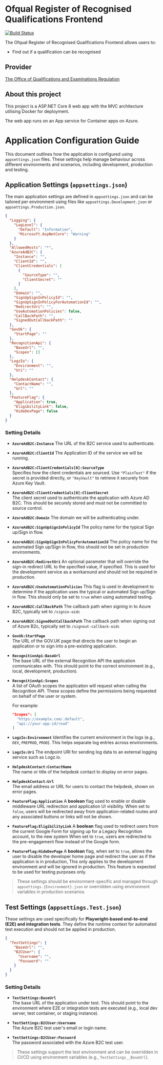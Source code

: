 # Ofqual Register of Recognised Qualifications Frontend

[![Build Status](https://dev.azure.com/ofqual/Ofqual%20IM/_apis/build/status%2Fofqual-recognition-frontend?branchName=main)](https://dev.azure.com/ofqual/Ofqual%20IM/_build/latest?definitionId=393&branchName=main)

The Ofqual Register of Recognised Qualifications Frontend allows users to:

- Find out if a qualification can be recognised

## Provider

[The Office of Qualifications and Examinations Regulation](https://www.gov.uk/government/organisations/ofqual)

## About this project

This project is a ASP.NET Core 8 web app with the MVC architecture utilising Docker for deployment.

The web app runs on an App service for Container apps on Azure.

# Application Configuration Guide

This document outlines how the application is configured using `appsettings.json` files. These settings help manage behaviour across different environments and scenarios, including development, production and testing.

## Application Settings (`appsettings.json`)

The main application settings are defined in `appsettings.json` and can be tailored per environment using files like `appsettings.Development.json` or `appsettings.Production.json`.

```json
{
  "Logging": {
    "LogLevel": {
      "Default": "Information",
      "Microsoft.AspNetCore": "Warning"
    }
  },
  "AllowedHosts": "*",
  "AzureAdB2C": {
    "Instance": "",
    "ClientId": "",
    "ClientCredentials": [
      {
        "SourceType": "",
        "ClientSecret": ""
      }
    ],
    "Domain": "",
    "SignUpSignInPolicyId": "",
    "SignUpSignInPolicyForAutomationId": "",
    "RedirectUri": "",
    "UseAutomationPolicies": false,
    "CallBackPath": "",
    "SignedOutCallbackPath": ""
  },
  "GovUk": {
    "StartPage": ""    
  },
  "RecognitionApi": {
    "BaseUrl": "",
    "Scopes": []
  },
  "LogzIo": {
    "Environment": "",
    "Uri": ""
  },
  "HelpdeskContact": {
    "ContactName": "",
    "Url": ""
  },
  "FeatureFlag": {
    "Application": true,
    "EligibilityLink": false,
    "HideDevPage": false
  }
}
```

### Setting Details

- **`AzureAdB2C:Instance`**
  The URL of the B2C service used to authenticate.

- **`AzureAdB2C:ClientId`**
  The Application ID of the service we will be running.

- **`AzureAdB2C:ClientCredentials[0]:SourceType`**  
  Specifies how the client credentials are sourced. Use `"PlainText"` if the secret is provided directly, or `"KeyVault"` to retrieve it securely from Azure Key Vault.

- **`AzureAdB2C:ClientCredentials[0]:ClientSecret`**  
  The client secret used to authenticate the application with Azure AD B2C. This should be securely stored and must not be committed to source control.

- **`AzureAdB2C:Domain`**
  The domain we will be authenticating under.

- **`AzureAdB2C:SignUpSignInPolicyId`**
  The policy name for the typical Sign up/Sign in flow.

- **`AzureAdB2C:SignUpSignInPolicyForAutomationId`**
  The policy name for the automated Sign up/Sign in flow, this should not be set in production environments.

- **`AzureAdB2C:RedirectUri`**
  An optional parameter that will override the sign-in redirect URL to the specified value, if specified.
  This is used for the development service as a workaround and should not be required in production.

- **`AzureAdB2C:UseAutomationPolicies`**
  This flag is used in development to determine if the application uses the typical or automated Sign up/Sign in flow.
  This should only be set to `true` when using automated testing.

- **`AzureAdB2C:CallBackPath`**
  The callback path when signing in to Azure B2C, typically set to `/signin-oidc`

- **`AzureAdB2C:SignedOutCallbackPath`**
  The callback path when signing out of Azure B2c, typically set to `/signout-callback-oidc`

- **`GovUk:StartPage`**  
  The URL of the GOV.UK page that directs the user to begin an application or to sign into a pre-existing application.

- **`RecognitionApi:BaseUrl`**  
  The base URL of the external Recognition API the application communicates with. This should point to the correct environment (e.g., local, development, production).

- **`RecognitionApi:Scopes`**  
  A list of OAuth scopes the application will request when calling the Recognition API. These scopes define the permissions being requested on behalf of the user or system.

  For example:

  ```json
  "Scopes": [
    "https://example.com/.default",
    "api://your-app-id/read"
  ]
  ```

- **`LogzIo:Environment`**
  Identifies the current environment in the logs (e.g., `DEV`, `PREPROD`, `PROD`). This helps separate log entries across environments.

- **`LogzIo:Uri`**
  The endpoint URI for sending log data to an external logging service such as Logz.io.

- **`HelpdeskContact:ContactName`**  
  The name or title of the helpdesk contact to display on error pages.

- **`HelpdeskContact:Url`**  
  The email address or URL for users to contact the helpdesk, shown on error pages.

- **`FeatureFlag:Application`**
  A **boolean** flag used to enable or disable middleware URL redirection and application UI visibility.
  When set to `false`, users will be redirected away from application-related routes and any associated buttons or links will not be shown.

- **`FeatureFlag:EligibilityLink`**
  A **boolean** flag used to redirect users from the current Google Form for signing up for a Legacy Recognition account, to the new system
  When set to `true`, users are redirected to the pre-engagement flow instead of the Google form.

- **`FeatureFlag:HideDevPage`**
  A **boolean** flag, when set to `true`, allows the user to disable the developer home page and redirect the user as if the application is in production,
  This only applies to the development environment and will be ignored in production. This feature is expected to be used for testing purposes only.

> These settings should be environment-specific and managed through `appsettings.{Environment}.json` or overridden using environment variables in production scenarios.

## Test Settings (`appsettings.Test.json`)

These settings are used specifically for **Playwright-based end-to-end (E2E) and integration tests**. They define the runtime context for automated test execution and should not be applied in production.

```json
{
  "TestSettings": {
    "BaseUrl": "",
    "B2CUser": {
      "Username": "",
      "Password": ""
    }
  }
}
```

### Setting Details

- **`TestSettings:BaseUrl`**  
  The base URL of the application under test. This should point to the environment where E2E or integration tests are executed (e.g., local dev server, test container, or staging instance).
- **`TestSettings:B2CUser:Username`**  
  The Azure B2C test user's email or login name.

- **`TestSettings:B2CUser:Password`**  
  The password associated with the Azure B2C test user.

> These settings support the test environment and can be overridden in CI/CD using environment variables (e.g., `TestSettings__BaseUrl`).
